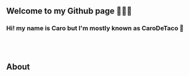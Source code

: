 ## Welcome to my Github page 🤠🤠🤠
### Hi! my name is Caro but I'm mostly known as CaroDeTaco 🌮
<br/>
<br/>

## About

